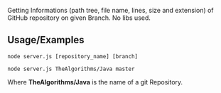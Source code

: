 Getting Informations (path tree, file name, lines, size and extension) of GitHub repository on given Branch. No libs used.

## Usage/Examples

```
node server.js [repository_name] [branch]
```
```
node server.js TheAlgorithms/Java master
```
Where **TheAlgorithms/Java** is the name of a git Repository.
